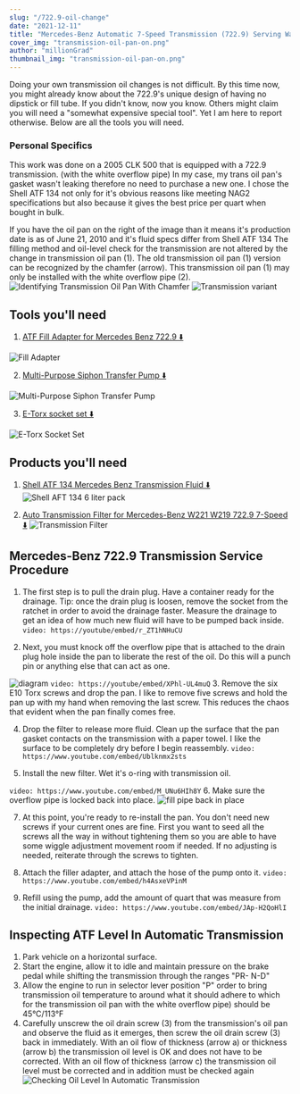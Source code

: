 ```yaml
---
slug: "/722.9-oil-change"
date: "2021-12-11"
title: "Mercedes-Benz Automatic 7-Speed Transmission (722.9) Serving Walkthrough"
cover_img: "transmission-oil-pan-on.png"
author: "millionGrad"
thumbnail_img: "transmission-oil-pan-on.png"
---
```



Doing your own transmission oil changes is not difficult. By this time now, you might already know about the 722.9's unique design of having no dipstick or fill tube. If you didn't know, now you know. Others might claim you will need a "somewhat expensive special tool". Yet I am here to report otherwise. Below are all the tools you will need.


### Personal Specifics
This work was done on a 2005 CLK 500 that is equipped with a 722.9 transmission. (with the white overflow pipe)
In my case, my trans oil pan's gasket wasn't leaking therefore no need to purchase a new one.
I chose the Shell ATF 134 not only for it's obvious reasons like meeting NAG2 specifications but also because it gives the best price per quart when bought in bulk.

If you have the oil pan on the right of the image than it means it's production date is as of June 21, 2010 and it's fluid specs differ from Shell ATF 134
The filling method and oil-level check for the transmission are not altered by the change in transmission oil pan (1). 
The old transmission oil pan (1) version can be recognized by the chamfer (arrow). This transmission oil pan (1) may only be installed with the white overflow pipe (2).
![Identifying Transmission Oil Pan With Chamfer](identifying_transmission_pan_w_chamfer.png)
![Transmission variant](transmission_pan_variants.png)

## Tools you'll need

1. [ATF Fill Adapter for Mercedes Benz 722.9 ⬇️](https://www.amazon.com/gp/product/B07N1DJNCK/ref=as_li_tl?ie=UTF8&camp=1789&creative=9325&creativeASIN=B07N1DJNCK&linkCode=as2&tag=milliongrad-20&linkId=8edd2f6417191c8b0d117a80f6092e2d)

![Fill Adapter](atf-fill-adapter.png)

2. [Multi-Purpose Siphon Transfer Pump ⬇️](https://www.amazon.com/gp/product/B076TMQGMN/ref=as_li_tl?ie=UTF8&camp=1789&creative=9325&creativeASIN=B076TMQGMN&linkCode=as2&tag=milliongrad-20&linkId=17b668ff620ea69299c2ad9746920187)

![Multi-Purpose Siphon Transfer Pump](multi-purpose-pump_320.png)

3. [E-Torx socket set ⬇️](https://www.amazon.com/gp/product/B079ZP2FM1/ref=as_li_tl?ie=UTF8&camp=1789&creative=9325&creativeASIN=B079ZP2FM1&linkCode=as2&tag=milliongrad-20&linkId=cd0f02488099c97a031b3f8499a508f0)

![E-Torx Socket Set](e-torx-set.jpeg)


## Products you'll need

1. [Shell ATF 134 Mercedes Benz Transmission Fluid ⬇️](https://www.amazon.com/gp/product/B00DWFSJLC/ref=as_li_tl?ie=UTF8&camp=1789&creative=9325&creativeASIN=B00DWFSJLC&linkCode=as2&tag=milliongrad-20&linkId=7b9ccd973262e66cdf1074ff9ee6bba5)
![Shell AFT 134 6 liter pack](shell_atf_134_320.png)

2. [Auto Transmission Filter for Mercedes-Benz W221 W219 722.9 7-Speed ⬇️](https://www.amazon.com/gp/product/B01N1WF6ZG/ref=as_li_tl?ie=UTF8&camp=1789&creative=9325&creativeASIN=B01N1WF6ZG&linkCode=as2&tag=milliongrad-20&linkId=6a41fdef89c9bdbbdb8e7880e5086274)
![Transmission Filter](transmission_oil_filter_320.png)

## Mercedes-Benz 722.9 Transmission Service Procedure

1. The first step is to pull the drain plug. Have a container ready for the drainage. Tip: once the drain plug is loosen, remove the socket from the ratchet in order to avoid the drainage faster. Measure the drainage to get an idea of how much new fluid will have to be pumped back inside.
`video: https://youtube/embed/r_ZT1hNHuCU`
<!-- maybe add DJI_0182 video clip here @ 01:05 - 01:40  -->

2. Next, you must knock off the overflow pipe that is attached to the drain plug hole inside the pan to liberate the rest of the oil. Do this will a punch pin or anything else that can act as one.
<!-- add DJI_0182 video clip here @ 03:30 to 03:40 -->
![diagram](step_2_800.png)
`video: https://youtube/embed/XPhl-UL4muQ`
3. Remove the six E10 Torx screws and drop the pan. I like to remove five screws and hold the pan up with my hand when removing the last screw. This reduces the chaos that evident when the pan finally comes free.
<!-- add DJI_0184 video clip here @ 01:13 to 01:20 -->

4. Drop the filter to release more fluid. Clean up the surface that the pan gasket contacts on the transmission with a paper towel. I like the surface to be completely dry before I begin reassembly.
`video: https://www.youtube.com/embed/Ublknmx2sts`
<!-- add DJI_0184 video clip here @ 02:50 to 03:10 -->

5. Install the new filter. Wet it's o-ring with transmission oil. 
 <!-- DJI_0185.MP4 video clip here @ 00:30 - 00:54 -->
 `video: https://www.youtube.com/embed/M_UNu6HIh8Y`
6. Make sure the overflow pipe is locked back into place. 
    ![fill pipe back in place](transmission-oil-pan_small_300.png)

7. At this point, you're ready to re-install the pan. You don't need new screws if your current ones are fine. First you want to seed all the screws all the way in without tightening them so you are able to have some wiggle adjustment movement room if needed. If no adjusting is needed, reiterate through the screws to tighten.

8. Attach the filler adapter, and attach the hose of the pump onto it. 
`video: https://www.youtube.com/embed/h4AsxeVPinM`

9. Refill using the pump, add the amount of quart that was measure from the initial drainage.
`video: https://www.youtube.com/embed/JAp-H2QoHlI`

##  Inspecting ATF Level In Automatic Transmission
1. Park vehicle on a horizontal surface.
2. Start the engine, allow it to idle and maintain pressure on the brake pedal while shifting the 
transmission through the ranges "PR- N-D"
3. Allow the engine to run in selector lever position "P" order to bring transmission oil temperature to around what it should adhere to which for the transmission oil pan with the white overflow pipe) should be 45°C/113°F
4. Carefully unscrew the oil drain screw (3) from the transmission's oil pan and observe the fluid as it emerges, then screw the oil drain screw (3) back in immediately. With an oil flow of thickness (arrow a) or thickness (arrow b) the transmission oil level is OK and does not have to be corrected. With an oil flow of thickness (arrow c) the transmission oil level must be corrected and in addition must be checked again
![Checking Oil Level In Automatic Transmission](checking_fluid_level.png)
